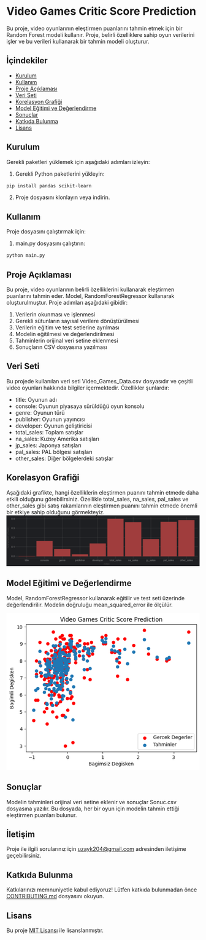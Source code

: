 # Video Games Critic Score Prediction

Bu proje, video oyunlarının eleştirmen puanlarını tahmin etmek için bir Random Forest modeli kullanır. Proje, belirli özelliklere sahip oyun verilerini işler ve bu verileri kullanarak bir tahmin modeli oluşturur.

## İçindekiler
- [Kurulum](#kurulum)
- [Kullanım](#kullanım)
- [Proje Açıklaması](#proje-açıklaması)
- [Veri Seti](#veri-seti)
- [Korelasyon Grafiği](#korelasyon-grafiği)
- [Model Eğitimi ve Değerlendirme](#model-eğitimi-ve-değerlendirme)
- [Sonuçlar](#sonuçlar)
- [Katkıda Bulunma](#katkıda-bulunma)
- [Lisans](#lisans)

## Kurulum

Gerekli paketleri yüklemek için aşağıdaki adımları izleyin:

1. Gerekli Python paketlerini yükleyin:
    
```bash
pip install pandas scikit-learn
```

2. Proje dosyasını klonlayın veya indirin.

## Kullanım

Proje dosyasını çalıştırmak için:

1. main.py dosyasını çalıştırın:
    
```bash
python main.py
```

## Proje Açıklaması

Bu proje, video oyunlarının belirli özelliklerini kullanarak eleştirmen puanlarını tahmin eder. Model, RandomForestRegressor kullanarak oluşturulmuştur. Proje adımları aşağıdaki gibidir:

1. Verilerin okunması ve işlenmesi
2. Gerekli sütunların sayısal verilere dönüştürülmesi
3. Verilerin eğitim ve test setlerine ayrılması
4. Modelin eğitilmesi ve değerlendirilmesi
5. Tahminlerin orijinal veri setine eklenmesi
6. Sonuçların CSV dosyasına yazılması

## Veri Seti

Bu projede kullanılan veri seti Video_Games_Data.csv dosyasıdır ve çeşitli video oyunları hakkında bilgiler içermektedir. Özellikler şunlardır:

- title: Oyunun adı
- console: Oyunun piyasaya sürüldüğü oyun konsolu
- genre: Oyunun türü
- publisher: Oyunun yayıncısı
- developer: Oyunun geliştiricisi
- total_sales: Toplam satışlar
- na_sales: Kuzey Amerika satışları
- jp_sales: Japonya satışları
- pal_sales: PAL bölgesi satışları
- other_sales: Diğer bölgelerdeki satışlar

## Korelasyon Grafiği
Aşağıdaki grafikte, hangi özelliklerin eleştirmen puanını tahmin etmede daha etkili olduğunu görebilirsiniz. Özellikle total_sales, na_sales, pal_sales ve other_sales gibi satış rakamlarının eleştirmen puanını tahmin etmede önemli bir etkiye sahip olduğunu görmekteyiz.
![Korelasyon Grafiği](korelasyon.png)

## Model Eğitimi ve Değerlendirme

Model, RandomForestRegressor kullanarak eğitilir ve test seti üzerinde değerlendirilir. Modelin doğruluğu mean_squared_error ile ölçülür.

![Video_Games](Video_Games.png)

## Sonuçlar

Modelin tahminleri orijinal veri setine eklenir ve sonuçlar Sonuc.csv dosyasına yazılır. Bu dosyada, her bir oyun için modelin tahmin ettiği eleştirmen puanları bulunur.

## İletişim

Proje ile ilgili sorularınız için [uzayk204@gmail.com](mailto:uzayk204@gmail.com) adresinden iletişime geçebilirsiniz.

## Katkıda Bulunma

Katkılarınızı memnuniyetle kabul ediyoruz! Lütfen katkıda bulunmadan önce [CONTRIBUTING.md](CONTRIBUTING.md) dosyasını okuyun.

## Lisans

Bu proje [MIT Lisansı](LICENSE) ile lisanslanmıştır.


